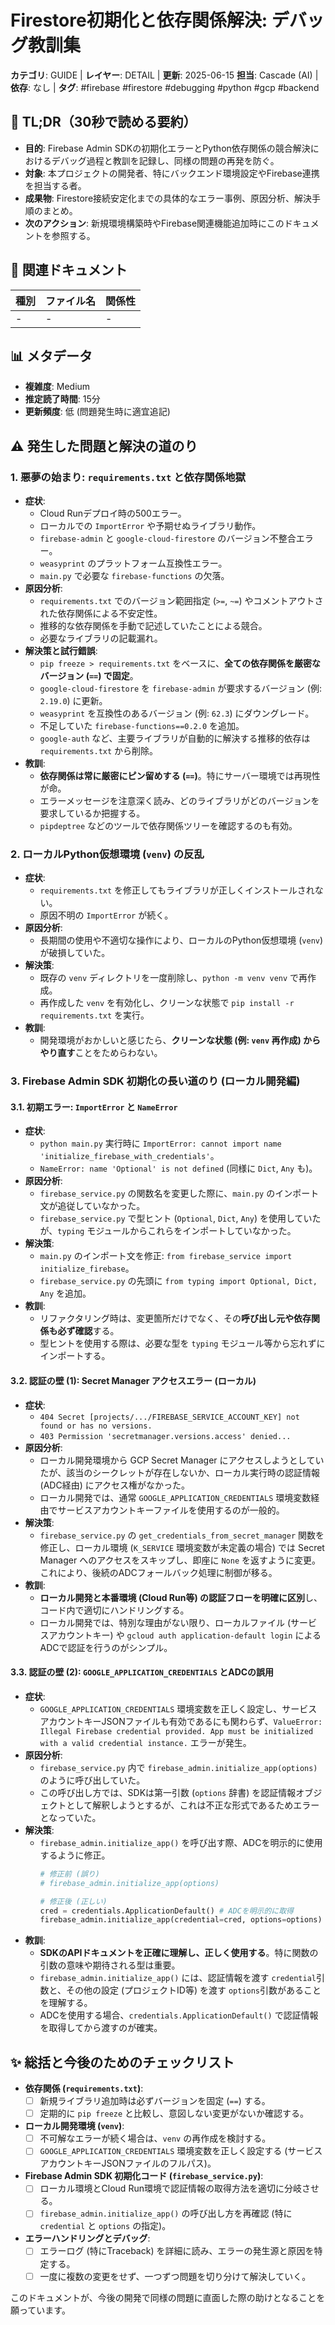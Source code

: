 # Firestore初期化と依存関係解決: デバッグ教訓集

**カテゴリ**: GUIDE | **レイヤー**: DETAIL | **更新**: 2025-06-15
**担当**: Cascade (AI) | **依存**: なし | **タグ**: #firebase #firestore #debugging #python #gcp #backend

## 🎯 TL;DR（30秒で読める要約）

- **目的**: Firebase Admin SDKの初期化エラーとPython依存関係の競合解決におけるデバッグ過程と教訓を記録し、同様の問題の再発を防ぐ。
- **対象**: 本プロジェクトの開発者、特にバックエンド環境設定やFirebase連携を担当する者。
- **成果物**: Firestore接続安定化までの具体的なエラー事例、原因分析、解決手順のまとめ。
- **次のアクション**: 新規環境構築時やFirebase関連機能追加時にこのドキュメントを参照する。

## 🔗 関連ドキュメント

| 種別 | ファイル名 | 関係性 |
|------|-----------|--------|
| -    | -         | -      |

## 📊 メタデータ

- **複雑度**: Medium
- **推定読了時間**: 15分
- **更新頻度**: 低 (問題発生時に適宜追記)

## ⚠️ 発生した問題と解決の道のり

### 1. 悪夢の始まり: `requirements.txt` と依存関係地獄

- **症状**:
    - Cloud Runデプロイ時の500エラー。
    - ローカルでの `ImportError` や予期せぬライブラリ動作。
    - `firebase-admin` と `google-cloud-firestore` のバージョン不整合エラー。
    - `weasyprint` のプラットフォーム互換性エラー。
    - `main.py` で必要な `firebase-functions` の欠落。
- **原因分析**:
    - `requirements.txt` でのバージョン範囲指定 (`>=`, `~=`) やコメントアウトされた依存関係による不安定性。
    - 推移的な依存関係を手動で記述していたことによる競合。
    - 必要なライブラリの記載漏れ。
- **解決策と試行錯誤**:
    - `pip freeze > requirements.txt` をベースに、**全ての依存関係を厳密なバージョン (`==`) で固定**。
    - `google-cloud-firestore` を `firebase-admin` が要求するバージョン (例: `2.19.0`) に更新。
    - `weasyprint` を互換性のあるバージョン (例: `62.3`) にダウングレード。
    - 不足していた `firebase-functions==0.2.0` を追加。
    - `google-auth` など、主要ライブラリが自動的に解決する推移的依存は `requirements.txt` から削除。
- **教訓**:
    - **依存関係は常に厳密にピン留めする (`==`)**。特にサーバー環境では再現性が命。
    - エラーメッセージを注意深く読み、どのライブラリがどのバージョンを要求しているか把握する。
    - `pipdeptree` などのツールで依存関係ツリーを確認するのも有効。

### 2. ローカルPython仮想環境 (`venv`) の反乱

- **症状**:
    - `requirements.txt` を修正してもライブラリが正しくインストールされない。
    - 原因不明の `ImportError` が続く。
- **原因分析**:
    - 長期間の使用や不適切な操作により、ローカルのPython仮想環境 (`venv`) が破損していた。
- **解決策**:
    - 既存の `venv` ディレクトリを一度削除し、`python -m venv venv` で再作成。
    - 再作成した `venv` を有効化し、クリーンな状態で `pip install -r requirements.txt` を実行。
- **教訓**:
    - 開発環境がおかしいと感じたら、**クリーンな状態 (例: `venv` 再作成) からやり直す**ことをためらわない。

### 3. Firebase Admin SDK 初期化の長い道のり (ローカル開発編)

#### 3.1. 初期エラー: `ImportError` と `NameError`

- **症状**:
    - `python main.py` 実行時に `ImportError: cannot import name 'initialize_firebase_with_credentials'`。
    - `NameError: name 'Optional' is not defined` (同様に `Dict`, `Any` も)。
- **原因分析**:
    - `firebase_service.py` の関数名を変更した際に、`main.py` のインポート文が追従していなかった。
    - `firebase_service.py` で型ヒント (`Optional`, `Dict`, `Any`) を使用していたが、`typing` モジュールからこれらをインポートしていなかった。
- **解決策**:
    - `main.py` のインポート文を修正: `from firebase_service import initialize_firebase`。
    - `firebase_service.py` の先頭に `from typing import Optional, Dict, Any` を追加。
- **教訓**:
    - リファクタリング時は、変更箇所だけでなく、その**呼び出し元や依存関係も必ず確認**する。
    - 型ヒントを使用する際は、必要な型を `typing` モジュール等から忘れずにインポートする。

#### 3.2. 認証の壁 (1): Secret Manager アクセスエラー (ローカル)

- **症状**:
    - `404 Secret [projects/.../FIREBASE_SERVICE_ACCOUNT_KEY] not found or has no versions.`
    - `403 Permission 'secretmanager.versions.access' denied...`
- **原因分析**:
    - ローカル開発環境から GCP Secret Manager にアクセスしようとしていたが、該当のシークレットが存在しないか、ローカル実行時の認証情報 (ADC経由) にアクセス権がなかった。
    - ローカル開発では、通常 `GOOGLE_APPLICATION_CREDENTIALS` 環境変数経由でサービスアカウントキーファイルを使用するのが一般的。
- **解決策**:
    - `firebase_service.py` の `get_credentials_from_secret_manager` 関数を修正し、ローカル環境 (`K_SERVICE` 環境変数が未定義の場合) では Secret Manager へのアクセスをスキップし、即座に `None` を返すように変更。これにより、後続のADCフォールバック処理に制御が移る。
- **教訓**:
    - **ローカル開発と本番環境 (Cloud Run等) の認証フローを明確に区別**し、コード内で適切にハンドリングする。
    - ローカル開発では、特別な理由がない限り、ローカルファイル (サービスアカウントキー) や `gcloud auth application-default login` によるADCで認証を行うのがシンプル。

#### 3.3. 認証の壁 (2): `GOOGLE_APPLICATION_CREDENTIALS` とADCの誤用

- **症状**:
    - `GOOGLE_APPLICATION_CREDENTIALS` 環境変数を正しく設定し、サービスアカウントキーJSONファイルも有効であるにも関わらず、`ValueError: Illegal Firebase credential provided. App must be initialized with a valid credential instance.` エラーが発生。
- **原因分析**:
    - `firebase_service.py` 内で `firebase_admin.initialize_app(options)` のように呼び出していた。
    - この呼び出し方では、SDKは第一引数 (`options` 辞書) を認証情報オブジェクトとして解釈しようとするが、これは不正な形式であるためエラーとなっていた。
- **解決策**:
    - `firebase_admin.initialize_app()` を呼び出す際、ADCを明示的に使用するように修正。
      ```python
      # 修正前 (誤り)
      # firebase_admin.initialize_app(options)

      # 修正後 (正しい)
      cred = credentials.ApplicationDefault() # ADCを明示的に取得
      firebase_admin.initialize_app(credential=cred, options=options)
      ```
- **教訓**:
    - **SDKのAPIドキュメントを正確に理解し、正しく使用する**。特に関数の引数の意味や期待される型は重要。
    - `firebase_admin.initialize_app()` には、認証情報を渡す `credential`引数と、その他の設定 (プロジェクトID等) を渡す `options`引数があることを理解する。
    - ADCを使用する場合、`credentials.ApplicationDefault()` で認証情報を取得してから渡すのが確実。

## ✨ 総括と今後のためのチェックリスト

- **依存関係 (`requirements.txt`)**:
    - [ ] 新規ライブラリ追加時は必ずバージョンを固定 (`==`) する。
    - [ ] 定期的に `pip freeze` と比較し、意図しない変更がないか確認する。
- **ローカル開発環境 (`venv`)**:
    - [ ] 不可解なエラーが続く場合は、`venv` の再作成を検討する。
    - [ ] `GOOGLE_APPLICATION_CREDENTIALS` 環境変数を正しく設定する (サービスアカウントキーJSONファイルのフルパス)。
- **Firebase Admin SDK 初期化コード (`firebase_service.py`)**:
    - [ ] ローカル環境とCloud Run環境で認証情報の取得方法を適切に分岐させる。
    - [ ] `firebase_admin.initialize_app()` の呼び出し方を再確認 (特に `credential` と `options` の指定)。
- **エラーハンドリングとデバッグ**:
    - [ ] エラーログ (特にTraceback) を詳細に読み、エラーの発生源と原因を特定する。
    - [ ] 一度に複数の変更をせず、一つずつ問題を切り分けて解決していく。

このドキュメントが、今後の開発で同様の問題に直面した際の助けとなることを願っています。
